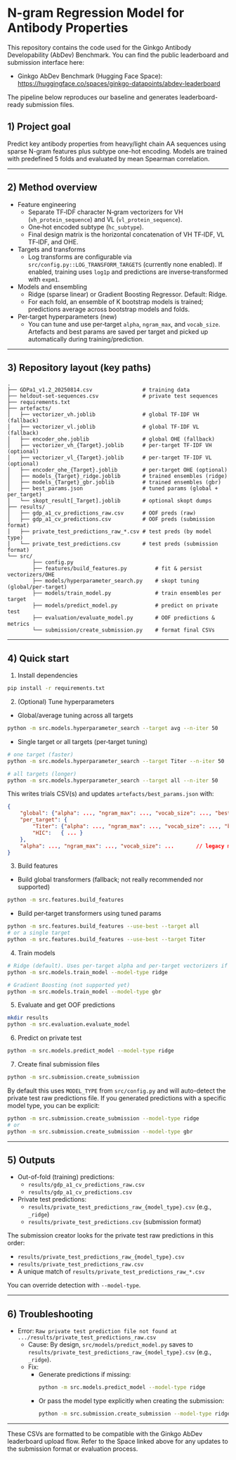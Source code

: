 # N-gram Regression Model for Antibody Properties

This repository contains the code used for the Ginkgo Antibody Developability (AbDev) Benchmark. You can find the public leaderboard and submission interface here:

- Ginkgo AbDev Benchmark (Hugging Face Space): https://huggingface.co/spaces/ginkgo-datapoints/abdev-leaderboard

The pipeline below reproduces our baseline and generates leaderboard-ready submission files.

## 1) Project goal

Predict key antibody properties from heavy/light chain AA sequences using sparse N-gram features plus subtype one-hot encoding. Models are trained with predefined 5 folds and evaluated by mean Spearman correlation.

---

## 2) Method overview

- Feature engineering
    - Separate TF‑IDF character N‑gram vectorizers for VH (`vh_protein_sequence`) and VL (`vl_protein_sequence`).
    - One‑hot encoded subtype (`hc_subtype`).
    - Final design matrix is the horizontal concatenation of VH TF‑IDF, VL TF‑IDF, and OHE.
- Targets and transforms
    - Log transforms are configurable via `src/config.py::LOG_TRANSFORM_TARGETS` (currently none enabled). If enabled, training uses `log1p` and predictions are inverse‑transformed with `expm1`.
- Models and ensembling
    - Ridge (sparse linear) or Gradient Boosting Regressor. Default: Ridge.
    - For each fold, an ensemble of K bootstrap models is trained; predictions average across bootstrap models and folds.
- Per‑target hyperparameters (new)
    - You can tune and use per‑target `alpha`, `ngram_max`, and `vocab_size`. Artefacts and best params are saved per target and picked up automatically during training/prediction.

---

## 3) Repository layout (key paths)

```
.
├── GDPa1_v1.2_20250814.csv                # training data
├── heldout-set-sequences.csv              # private test sequences
├── requirements.txt
├── artefacts/
│   ├── vectorizer_vh.joblib               # global TF‑IDF VH (fallback)
│   ├── vectorizer_vl.joblib               # global TF‑IDF VL (fallback)
│   ├── encoder_ohe.joblib                 # global OHE (fallback)
│   ├── vectorizer_vh_{Target}.joblib      # per‑target TF‑IDF VH (optional)
│   ├── vectorizer_vl_{Target}.joblib      # per‑target TF‑IDF VL (optional)
│   ├── encoder_ohe_{Target}.joblib        # per‑target OHE (optional)
│   ├── models_{Target}_ridge.joblib       # trained ensembles (ridge)
│   ├── models_{Target}_gbr.joblib         # trained ensembles (gbr)
│   ├── best_params.json                   # tuned params (global + per_target)
│   └── skopt_result[_Target].joblib       # optional skopt dumps
├── results/
│   ├── gdp_a1_cv_predictions_raw.csv      # OOF preds (raw)
│   ├── gdp_a1_cv_predictions.csv          # OOF preds (submission format)
│   ├── private_test_predictions_raw_*.csv # test preds (by model type)
│   └── private_test_predictions.csv       # test preds (submission format)
└── src/
        ├── config.py
        ├── features/build_features.py         # fit & persist vectorizers/OHE
        ├── models/hyperparameter_search.py    # skopt tuning (global/per‑target)
        ├── models/train_model.py              # train ensembles per target
        ├── models/predict_model.py            # predict on private test
        ├── evaluation/evaluate_model.py       # OOF predictions & metrics
        └── submission/create_submission.py    # format final CSVs
```

---

## 4) Quick start

1) Install dependencies

```bash
pip install -r requirements.txt
```

2) (Optional) Tune hyperparameters

- Global/average tuning across all targets

```bash
python -m src.models.hyperparameter_search --target avg --n-iter 50
```

- Single target or all targets (per‑target tuning)

```bash
# one target (faster)
python -m src.models.hyperparameter_search --target Titer --n-iter 50

# all targets (longer)
python -m src.models.hyperparameter_search --target all --n-iter 50
```

This writes trials CSV(s) and updates `artefacts/best_params.json` with:

```json
{
    "global": {"alpha": ..., "ngram_max": ..., "vocab_size": ..., "best_objective": ...},
    "per_target": {
        "Titer": {"alpha": ..., "ngram_max": ..., "vocab_size": ..., "best_objective": ...},
        "HIC":   { ... }
    },
    "alpha": ..., "ngram_max": ..., "vocab_size": ...       // legacy mirror of global
}
```

3) Build features

- Build global transformers (fallback; not really recommended nor supported)

```bash
python -m src.features.build_features
```

- Build per‑target transformers using tuned params

```bash
python -m src.features.build_features --use-best --target all
# or a single target
python -m src.features.build_features --use-best --target Titer
```

4) Train models

```bash
# Ridge (default). Uses per‑target alpha and per‑target vectorizers if available.
python -m src.models.train_model --model-type ridge

# Gradient Boosting (not supported yet)
python -m src.models.train_model --model-type gbr
```

5) Evaluate and get OOF predictions

```bash
mkdir results
python -m src.evaluation.evaluate_model
```

6) Predict on private test

```bash
python -m src.models.predict_model --model-type ridge
```

7) Create final submission files

```bash
python -m src.submission.create_submission
```

By default this uses `MODEL_TYPE` from `src/config.py` and will auto-detect the private test raw predictions file. If you generated predictions with a specific model type, you can be explicit:

```bash
python -m src.submission.create_submission --model-type ridge
# or
python -m src.submission.create_submission --model-type gbr
```

---

## 5) Outputs

- Out-of-fold (training) predictions:
    - `results/gdp_a1_cv_predictions_raw.csv`
    - `results/gdp_a1_cv_predictions.csv`
- Private test predictions:
    - `results/private_test_predictions_raw_{model_type}.csv` (e.g., `_ridge`)
    - `results/private_test_predictions.csv` (submission format)

The submission creator looks for the private test raw predictions in this order:

- `results/private_test_predictions_raw_{model_type}.csv`
- `results/private_test_predictions_raw.csv`
- A unique match of `results/private_test_predictions_raw_*.csv`

You can override detection with `--model-type`.

---

## 6) Troubleshooting

- Error: `Raw private test prediction file not found at .../results/private_test_predictions_raw.csv`
    - Cause: By design, `src/models/predict_model.py` saves to `results/private_test_predictions_raw_{model_type}.csv` (e.g., `_ridge`).
    - Fix:
        - Generate predictions if missing:
            ```bash
            python -m src.models.predict_model --model-type ridge
            ```
        - Or pass the model type explicitly when creating the submission:
            ```bash
            python -m src.submission.create_submission --model-type ridge
            ```

---

These CSVs are formatted to be compatible with the Ginkgo AbDev leaderboard upload flow. Refer to the Space linked above for any updates to the submission format or evaluation process.
